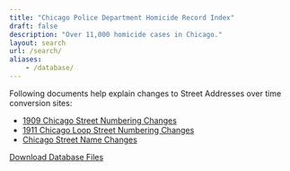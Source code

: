 ```yaml
---
title: "Chicago Police Department Homicide Record Index"
draft: false
description: "Over 11,000 homicide cases in Chicago."
layout: search
url: /search/
aliases:
    - /database/
---
```

Following documents help explain changes to Street Addresses over time conversion sites:

- [1909 Chicago Street Numbering Changes](http://www.chsmedia.org/househistory/1909snc/start.pdf)
- [1911 Chicago Loop Street Numbering Changes](http://www.chsmedia.org/househistory/1911snc/start.pdf)
- [Chicago Street Name Changes](http://www.chsmedia.org/househistory/nameChanges/start.pdf)

<a class="button is-large" href="https://doi.org/10.21985/N2HB3R" title="Download Database Source Files" target="_blank">Download Database Files</a>
